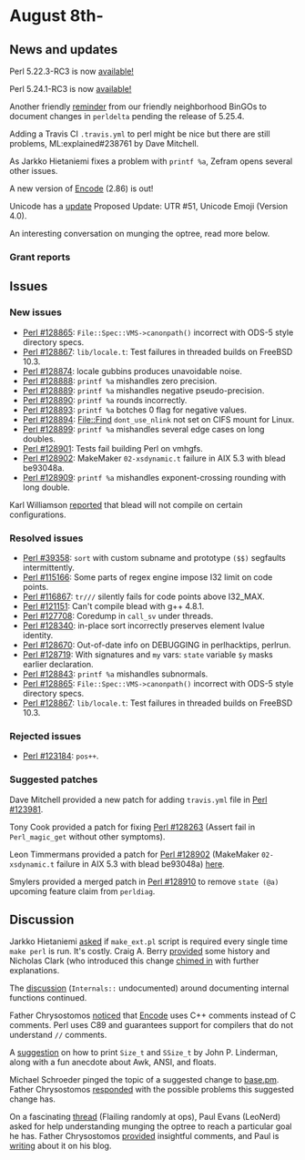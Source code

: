 # August 8th-

## News and updates

Perl 5.22.3-RC3 is now
[available!](http://www.nntp.perl.org/group/perl.perl5.porters/238908)

Perl 5.24.1-RC3 is now
[available!](http://www.nntp.perl.org/group/perl.perl5.porters/238909)

Another friendly
[reminder](http://www.nntp.perl.org/group/perl.perl5.porters/238924)
from our friendly neighborhood BinGOs to document changes in
`perldelta` pending the release of 5.25.4.

Adding a Travis CI `.travis.yml` to perl might be nice but there
are still problems, ML:explained#238761 by Dave Mitchell.

As Jarkko Hietaniemi fixes a problem with `printf %a`, Zefram
opens several other issues.

A new version of [Encode](http://metacpan.org/pod/Encode) (2.86) is
out!

Unicode has a
[update](http://www.nntp.perl.org/group/perl.perl5.porters/238905)
Proposed Update: UTR \#51, Unicode Emoji (Version 4.0).

An interesting conversation on munging the optree, read more below.

### Grant reports

## Issues

### New issues

* [Perl #128865](http://rt.perl.org/Ticket/Display.html?id=128865):
  `File::Spec::VMS->canonpath()` incorrect with ODS\-5 style
  directory specs.
* [Perl #128867](http://rt.perl.org/Ticket/Display.html?id=128867):
  `lib/locale.t`: Test failures in threaded builds on FreeBSD 10\.3.
* [Perl #128874](http://rt.perl.org/Ticket/Display.html?id=128874):
  locale gubbins produces unavoidable noise.
* [Perl #128888](http://rt.perl.org/Ticket/Display.html?id=128888):
  `printf %a` mishandles zero precision.
* [Perl #128889](http://rt.perl.org/Ticket/Display.html?id=128889):
  `printf %a` mishandles negative pseudo\-precision.
* [Perl #128890](http://rt.perl.org/Ticket/Display.html?id=128890):
  `printf %a` rounds incorrectly.
* [Perl #128893](http://rt.perl.org/Ticket/Display.html?id=128893):
  `printf %a` botches 0 flag for negative values.
* [Perl #128894](http://rt.perl.org/Ticket/Display.html?id=128894):
  [File::Find](http://metacpan.org/pod/File::Find) `dont_use_nlink` not
  set on CIFS mount for Linux.
* [Perl #128899](http://rt.perl.org/Ticket/Display.html?id=128899):
  `printf %a` mishandles several edge cases on long doubles.
* [Perl #128901](http://rt.perl.org/Ticket/Display.html?id=128901):
  Tests fail building Perl on vmhgfs.
* [Perl #128902](http://rt.perl.org/Ticket/Display.html?id=128902):
  MakeMaker `02-xsdynamic.t` failure in AIX 5.3 with blead be93048a.
* [Perl #128909](http://rt.perl.org/Ticket/Display.html?id=128909):
  `printf %a` mishandles exponent-crossing rounding with long double.

Karl Williamson
[reported](http://www.nntp.perl.org/group/perl.perl5.porters/238933)
that blead will not compile on certain configurations.

### Resolved issues

* [Perl #39358](http://rt.perl.org/Ticket/Display.html?id=39358):
  `sort` with custom subname and prototype `($$)` segfaults
  intermittently.
* [Perl #115166](http://rt.perl.org/Ticket/Display.html?id=115166):
  Some parts of regex engine impose I32 limit on code points.
* [Perl #116867](http://rt.perl.org/Ticket/Display.html?id=116867):
  `tr///` silently fails for code points above I32\_MAX.
* [Perl #121151](http://rt.perl.org/Ticket/Display.html?id=121151):
  Can't compile blead with g\+\+ 4\.8\.1.
* [Perl #127708](http://rt.perl.org/Ticket/Display.html?id=127708):
  Coredump in `call_sv` under threads.
* [Perl #128340](http://rt.perl.org/Ticket/Display.html?id=128340):
  in\-place sort incorrectly preserves element lvalue identity.
* [Perl #128670](http://rt.perl.org/Ticket/Display.html?id=128670):
  Out\-of\-date info on DEBUGGING in perlhacktips, perlrun.
* [Perl #128719](http://rt.perl.org/Ticket/Display.html?id=128719):
  With signatures and `my` vars: `state` variable `$y` masks earlier
  declaration.
* [Perl #128843](http://rt.perl.org/Ticket/Display.html?id=128843):
  `printf %a` mishandles subnormals.
* [Perl #128865](http://rt.perl.org/Ticket/Display.html?id=128865):
  `File::Spec::VMS->canonpath()` incorrect with ODS\-5 style
  directory specs.
* [Perl #128867](http://rt.perl.org/Ticket/Display.html?id=128867):
  `lib/locale.t`: Test failures in threaded builds on FreeBSD 10\.3.

### Rejected issues

* [Perl #123184](http://rt.perl.org/Ticket/Display.html?id=123184):
  `pos++`.

### Suggested patches

Dave Mitchell provided a new patch for adding `travis.yml` file in
[Perl #123981](http://rt.perl.org/Ticket/Display.html?id=123981).

Tony Cook provided a patch for fixing
[Perl #128263](http://rt.perl.org/Ticket/Display.html?id=128263)
(Assert fail in `Perl_magic_get` without other symptoms).

Leon Timmermans provided a patch for
[Perl #128902](http://rt.perl.org/Ticket/Display.html?id=128902)
(MakeMaker `02-xsdynamic.t` failure in AIX 5.3 with blead be93048a)
[here](https://github.com/Perl-Toolchain-Gang/ExtUtils-MakeMaker/pull/278).

Smylers provided a merged patch in
[Perl #128910](http://rt.perl.org/Ticket/Display.html?id=128910)
to remove `state (@a)` upcoming feature claim from `perldiag`.

## Discussion

Jarkko Hietaniemi
[asked](http://www.nntp.perl.org/group/perl.perl5.porters/238747)
if `make_ext.pl` script is required every single time `make perl` is
run. It's costly. Craig A. Berry
[provided](http://www.nntp.perl.org/group/perl.perl5.porters/238782)
some history and Nicholas Clark (who introduced this change
[chimed in](http://www.nntp.perl.org/group/perl.perl5.porters/238783)
with further explanations.

The
[discussion](http://www.nntp.perl.org/group/perl.perl5.porters/238709)
(`Internals::` undocumented) around documenting internal functions
continued.

Father Chrysostomos
[noticed](http://www.nntp.perl.org/group/perl.perl5.porters/238801)
that [Encode](http://metacpan.org/pod/Encode) uses C++ comments instead
of C comments. Perl uses C89 and guarantees support for compilers that
do not understand `//` comments.

A
[suggestion](http://www.nntp.perl.org/group/perl.perl5.porters/238859)
on how to print `Size_t` and `SSize_t` by John P. Linderman, along with
a fun anecdote about Awk, ANSI, and floats.

Michael Schroeder pinged the topic of a suggested change to
[base.pm](http://metacpan.org/pod/base). Father Chrysostomos
[responded](http://www.nntp.perl.org/group/perl.perl5.porters/238877)
with the possible problems this suggested change has.

On a fascinating
[thread](http://www.nntp.perl.org/group/perl.perl5.porters/238790)
(Flailing randomly at ops), Paul Evans (LeoNerd) asked for help
understanding munging the optree to reach a particular goal he has.
Father Chrysostomos
[provided](http://www.nntp.perl.org/group/perl.perl5.porters/238797)
insightful comments, and Paul is
[writing](http://leonerds-code.blogspot.co.uk/2016/08/perl-parser-plugins-part-1.html)
about it on his blog.
